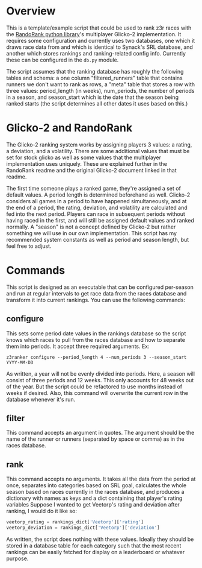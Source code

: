 # Overview

This is a template/example script that could be used to rank z3r races with
the [RandoRank python library](https://github.com/cassidoxa/RandoRank)'s 
multiplayer Glicko-2 implementation. It requires some configuration and
currently uses two databases, one which it draws race data from and which
is identical to Synack's SRL database, and another which stores rankings
and ranking-related config info. Currently these can be configured in the 
`db.py` module. 

The script assumes that the ranking database has roughly the following
tables and schema: a one column "filtered\_runners" table that contains
runners we don't want to rank as rows, a "meta" table that stores a row with
three values: period\_length (in weeks), num\_periods, the number of periods in
a season, and season\_start which is the date that the season being ranked
starts (the script determines all other dates it uses based on this.)

# Glicko-2 and RandoRank

The Glicko-2 ranking system works by assigning players 3 values: a rating,
a deviation, and a volatility. There are some additional values that must
be set for stock glicko as well as some values that the multiplayer
implementation uses uniquely. These are explained further in the RandoRank
readme and the original Glicko-2 document linked in that readme.

The first time someone plays a ranked game, they're assigned a set of default
values. A period length is determined beforehand as well. Glicko-2 considers
all games in a period to have happened simultaneously, and at the end of a
period, the rating, deviation, and volatility are calculated and fed into
the next period. Players can race in subsequent periods without having raced in
the first, and will still be assigned default values and ranked normally. A 
"season" is not a concept defined by Glicko-2 but rather something we will use
in our own implementation. This script has my recommended system constants as
well as period and season length, but feel free to adjust.

# Commands

This script is designed as an executable that can be configured per-season and
run at regular intervals to get race data from the races database and transform
it into current rankings. You can use the following commands:

## configure

This sets some period date values in the rankings database so the script knows
which races to pull from the races database and how to separate them into periods.
It accept three required arguments. Ex:

`z3ranker configure --period_length 4 --num_periods 3 --season_start YYYY-MM-DD`

As written, a year will not be evenly divided into periods. Here, a
season will consist of three periods and 12 weeks. This only accounts for 48
weeks out of the year. But the script could be refactored to use months instead
of weeks if desired. Also, this command will overwrite the current row in the
database whenever it's run. 

## filter

This command accepts an argument in quotes. The argument should be the name of the
runner or runners (separated by space or comma) as in the races database.

## rank

This command accepts no arguments. It takes all the data from the period at
once, separates into categories based on SRL goal, calculates the whole season
based on races currently in the races database, and produces a dictionary with
names as keys and a dict containing that player's rating variables Suppose I
wanted to get Veetorp's rating and deviation after ranking, I would do it
like so:
```python
veetorp_rating = rankings_dict['Veetorp']['rating']
veetorp_deviation = rankings_dict['Veetorp']['deviation']
```

As written, the script does nothing with these values. Ideally they should be
stored in a database table for each category such that the most recent
rankings can be easily fetched for display on a leaderboard or whatever
purpose.
